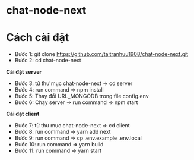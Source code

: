 # chat-node-next

# Cách cài đặt

- Bước 1: git clone https://github.com/taitranhuu1908/chat-node-next.git
- Bước 2: cd chat-node-next

**Cài đặt server**
- Bước 3: từ thư mục chat-node-next => cd server
- Bước 4: run command => npm install
- Bước 5: Thay đổi URL_MONGODB trong file config.env
- Bước 6: Chạy server => run command => npm start

**Cài đặt client**

- Bước 7: từ thư mục chat-node-next => cd client
- Bước 8: run command => yarn add next
- Bước 9: run command => cp .env.example .env.local
- Bước 10: run command => yarn build
- Bước 11: run command => yarn start
